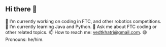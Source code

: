## Hi there 👋



🔭 I’m currently working on coding in FTC, and other robotics competitions. 🌱 I’m currently learning Java and Python. 💬 Ask me about FTC coding or other related topics. 📫 How to reach me: vedtkhatri@gmail.com. 😄 Pronouns: he/him.

